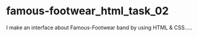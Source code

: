 # famous-footwear_html_task_02
I make an interface about Famous-Footwear band by using HTML &amp; CSS.....
